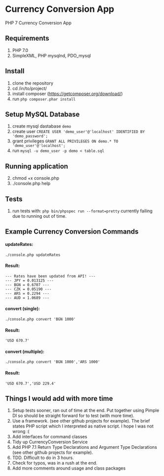 # Currency Conversion App
PHP 7 Currency Conversion App

## Requirements
1. PHP 7.0
1. SimpleXML, PHP mysqlnd, PDO_mysql

## Install
1. clone the repository
2. cd /in/to/project/
3. install composer (https://getcomposer.org/download/)
4. run ```php composer.phar install```

## Setup MySQL Database
1. create mysql dastabase ```demo```
2. create user ```CREATE USER 'demo_user'@'localhost' IDENTIFIED BY 'demo_password';```
3. grant privileges ```GRANT ALL PRIVILEGES ON demo.* TO 'demo_user'@'localhost';```
3. run ```mysql -u demo_user -p demo < table.sql```

## Running application
2. chmod +x console.php
3. ./console.php help

## Tests
1. run tests with: ```php bin/phpspec run --format=pretty``` currently failing due to running out of time.


## Example Currency Conversion Commands
#### updateRates:
```
./console.php updateRates
```

#### Result:
```
--- Rates have been updated from API! ---
--- JPY = 0.013125 ---
--- BGN = 0.6707 ---
--- CZK = 0.05190 ---
--- ARS = 0.2294 ---
--- AUD = 1.0689 ---

```

#### convert (single):
```
./console.php convert 'BGN 1000'
```

#### Result:
```
'USD 670.7'

```

#### convert (multiple):
```
./console.php convert 'BGN 1000','ARS 1000'
```

#### Result:
```
'USD 670.7','USD 229.4'

```

## Things I would add with more time
1. Setup tests sooner, ran out of time at the end. Put together using Pimple DI so should be straight forward for to test (with more time).
2. Use a framework. (see other github projects for example). The brief states PHP script which I interpreted as native script. I hope I was not wrong :(
3. Add interfaces for command classes
4. Tidy up CurrencyConversion Service
5. Add PHP 7.1 Return Type Declarations and Argument Type Declarations (see other github projects for example).
6. TDD. Difficult to do in 3 hours.
7. Check for typos, was in a rush at the end.
8. Add more comments around usage and class packages

